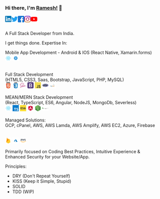 ### Hi there, I'm [Ramesh!](https://rameshupadhaya.github.io/) 👋

<a href="https://linkedin.com/in/rameshupadhaya">
  <img align="left" alt="Ramesh Upadhaya | LinkedIn" width="20px" src="https://raw.githubusercontent.com/rameshupadhaya/rameshupadhaya/main/assets/linkedin.svg" />
</a>
<a href="https://twitter.com/ramesh_upadhaya">
  <img align="left" alt="Ramesh Upadhaya | Twitter" width="21px" src="https://raw.githubusercontent.com/rameshupadhaya/rameshupadhaya/main/assets/twitter.svg" />
</a>
<a href="https://facebook.com/itsrameshx">
  <img align="left" alt="Ramesh Upadhaya | Facebook" width="21px" src="https://raw.githubusercontent.com/rameshupadhaya/rameshupadhaya/main/assets/facebook.svg" />
</a>
<a href="https://instagram.com/ramesh_upadhaya">
  <img align="left" alt="Ramesh Upadhaya | Instagram" width="21px" src="https://raw.githubusercontent.com/rameshupadhaya/rameshupadhaya/main/assets/instagram.svg" />
</a>
<a href="https://www.youtube.com/channel/UCNA7b7x7_cZmQvthAyROpjw">
  <img align="left" alt="Ramesh Upadhaya | YouTube" width="21px" src="https://raw.githubusercontent.com/rameshupadhaya/rameshupadhaya/main/assets/youtube.svg" />
</a>

<br />
<br />

A Full Stack Developer from India. 

I get things done. Expertise In:

Mobile App Development - Android & IOS (React Native, Xamarin.forms)
<br />
<code><img height="20" src="https://raw.githubusercontent.com/github/explore/80688e429a7d4ef2fca1e82350fe8e3517d3494d/topics/react-native/react-native.png"></code>
<code><img height="20" src="https://raw.githubusercontent.com/github/explore/80688e429a7d4ef2fca1e82350fe8e3517d3494d/topics/xamarin/xamarin.png"></code>
<br />
<br />

Full Stack Development <br/>
(HTML5, CSS3, Saas, Bootstrap, JavaScript, PHP, MySQL)
<br />
<code><img height="20" src="https://raw.githubusercontent.com/github/explore/80688e429a7d4ef2fca1e82350fe8e3517d3494d/topics/html/html.png"></code>
<code><img height="20" src="https://raw.githubusercontent.com/github/explore/80688e429a7d4ef2fca1e82350fe8e3517d3494d/topics/css/css.png"></code>
<code><img height="20" src="https://raw.githubusercontent.com/github/explore/80688e429a7d4ef2fca1e82350fe8e3517d3494d/topics/sass/sass.png"></code>
<code><img height="20" src="https://raw.githubusercontent.com/github/explore/80688e429a7d4ef2fca1e82350fe8e3517d3494d/topics/bootstrap/bootstrap.png"></code>
<code><img height="20" src="https://raw.githubusercontent.com/github/explore/80688e429a7d4ef2fca1e82350fe8e3517d3494d/topics/javascript/javascript.png"></code>
<code><img height="20" src="https://raw.githubusercontent.com/github/explore/ccc16358ac4530c6a69b1b80c7223cd2744dea83/topics/php/php.png"></code>
<code><img height="20" src="https://raw.githubusercontent.com/github/explore/80688e429a7d4ef2fca1e82350fe8e3517d3494d/topics/mysql/mysql.png"></code>
<br />
<br />
MEAN/MERN Stack Development <br />
(React, TypeScript, ES6, Angular, NodeJS, MongoDb, Severless)
<br />
<code><img height="20" src="https://raw.githubusercontent.com/github/explore/80688e429a7d4ef2fca1e82350fe8e3517d3494d/topics/react/react.png"></code>
<code><img height="20" src="https://raw.githubusercontent.com/github/explore/80688e429a7d4ef2fca1e82350fe8e3517d3494d/topics/typescript/typescript.png"></code>
<code><img height="20" src="https://raw.githubusercontent.com/github/explore/80688e429a7d4ef2fca1e82350fe8e3517d3494d/topics/es6/es6.png"></code>
<code><img height="20" src="https://raw.githubusercontent.com/github/explore/80688e429a7d4ef2fca1e82350fe8e3517d3494d/topics/angular/angular.png"></code>
<code><img height="20" src="https://raw.githubusercontent.com/github/explore/80688e429a7d4ef2fca1e82350fe8e3517d3494d/topics/nodejs/nodejs.png"></code>
<code><img height="20" src="https://raw.githubusercontent.com/github/explore/80688e429a7d4ef2fca1e82350fe8e3517d3494d/topics/mongodb/mongodb.png"></code>
<br />
<br />
Managed Solutions:<br />
GCP, cPanel, AWS, AWS Lamda, AWS Amplify, AWS EC2, Azure, Firebase 

<br />
<code><img height="20" src="https://raw.githubusercontent.com/github/explore/80688e429a7d4ef2fca1e82350fe8e3517d3494d/topics/firebase/firebase.png"></code>
<code><img height="20" src="https://raw.githubusercontent.com/github/explore/80688e429a7d4ef2fca1e82350fe8e3517d3494d/topics/azure/azure.png"></code>
<code><img height="20" src="https://raw.githubusercontent.com/github/explore/fbceb94436312b6dacde68d122a5b9c7d11f9524/topics/aws/aws.png"></code>


Primarily focused on Coding Best Practices, Intuitive Experience & Enhanced Security for your Website/App.

Principles:
- DRY (Don't Repeat Yourself)
- KISS (Keep it Simple, Stupid)
- SOLID 
- TDD (WIP)
